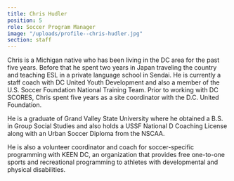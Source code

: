 ```yaml
---
title: Chris Hudler
position: 5
role: Soccer Program Manager
image: "/uploads/profile--chris-hudler.jpg"
section: staff
---
```


Chris is a Michigan native who has been living in the DC area for the past five years. Before that he spent two years in Japan traveling the country and teaching ESL in a private language school in Sendai. He is currently a staff coach with DC United Youth Development and also a member of the U.S. Soccer Foundation National Training Team. Prior to working with DC SCORES, Chris spent five years as a site coordinator with the D.C. United Foundation.

He is a graduate of Grand Valley State University where he obtained a B.S. in Group Social Studies and also holds a USSF National D Coaching License along with an Urban Soccer Diploma from the NSCAA.

He is also a volunteer coordinator and coach for soccer-specific programming with KEEN DC, an organization that provides free one-to-one sports and recreational programming to athletes with developmental and physical disabilities.